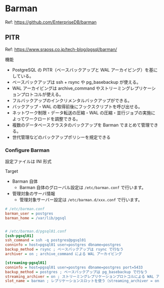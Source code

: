 # Barman

Ref: https://github.com/EnterpriseDB/barman


## PITR
Ref: https://www.sraoss.co.jp/tech-blog/pgsql/barman/

機能
* PostgreSQL の PITR（ベースバックアップと WAL アーカイビング）を基にしている。
* ベースバックアップは ssh + rsync や pg_basebackup が使える。
* WAL アーカイビングは archive_command やストリーミングレプリケーションプロトコルが使える。
* フルバックアップのインクリメンタルバックアップができる。
* バックアップ・WAL の取得前後にフックスクリプトを呼び出せる。
* ネットワーク制限・データ転送の圧縮・WAL の圧縮・並行ジョブの実施によってワークロードを調整できる。
* 複数のデータベースクラスタのバックアップを Barman でまとめて管理できる。
* 世代管理などのバックアップポリシーを規定できる

### Configure Barman
設定ファイルは INI 形式

Target
* Barman 自体
  * Barman 自体のグローバル設定は `/etc/barman.conf` で行います。
* 管理対象のサーバ情報
  * 管理対象サーバー設定は `/etc/barman.d/xxx.conf` で行います。


 ```ini
# /etc/barman.conf
barman_user = postgres
barman_home = /var/lib/pgsql


# /etc/barman.d/pgsql01.conf
[ssh-pgsql01]
ssh_command = ssh -q postgres@pgsql01
conninfo = host=pgsql01 user=postgres dbname=postgres
backup_method = rsync ; ベースバックアップは rsync で行なう
archiver = on ; archive_command による WAL アーカイビング

[streaming-pgsql01]
conninfo = host=pgsql01 user=postgres dbname=postgres port=5433
backup_method = postgres ; ベースバックアップは pg_basebackup で行なう
streaming_archiver = on ; ストリーミングレプリケーションプロトコルによる WAL アーカイビング
slot_name = barman ; レプリケーションスロットを使う（streaming_archiver = on の場合に推奨）
 ```
